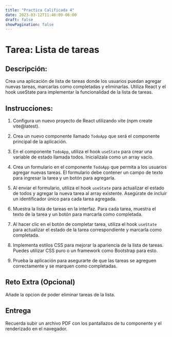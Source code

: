 ```yaml
---
title: "Practica Calificada 4"
date: 2023-03-12T11:46:09-06:00
draft: false
showPagination: false
---
```


# Tarea: Lista de tareas

## Descripción:
Crea una aplicación de lista de tareas donde los usuarios puedan agregar nuevas tareas, marcarlas como completadas y eliminarlas. Utiliza React y el hook useState para implementar la funcionalidad de la lista de tareas.

## Instrucciones:

1. Configura un nuevo proyecto de React utilizando vite (npm create vite@latest).

2. Crea un nuevo componente llamado `TodoApp` que será el componente principal de la aplicación.

3. En el componente `TodoApp`, utiliza el hook `useState` para crear una variable de estado llamada todos. Inicialízala como un array vacío.

4. Crea un formulario en el componente `TodoApp` que permita a los usuarios agregar nuevas tareas. El formulario debe contener un campo de texto para ingresar la tarea y un botón para agregarla.

5. Al enviar el formulario, utiliza el hook `useState` para actualizar el estado de todos y agregar la nueva tarea al array existente. Asegúrate de incluir un identificador único para cada tarea agregada.

6. Muestra la lista de tareas en la interfaz. Para cada tarea, muestra el texto de la tarea y un botón para marcarla como completada.

7. Al hacer clic en el botón de completar tarea, utiliza el hook `useState` para actualizar el estado de la tarea correspondiente y marcarla como completada.

8. Implementa estilos CSS para mejorar la apariencia de la lista de tareas. Puedes utilizar CSS puro o un framework como Bootstrap para esto.

9. Prueba la aplicación para asegurarte de que las tareas se agreguen correctamente y se marquen como completadas.

## Reto Extra (Opcional)

Añade la opcion de poder eliminar tareas de la lista.

## Entrega 
Recuerda subir un archivo PDF con los pantallazos de tu componente y el renderizado en el navegador.